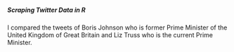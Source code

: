 ##### Scraping Twitter Data in R

I compared the tweets of Boris Johnson who is former Prime Minister of the United Kingdom of Great Britain and Liz Truss who is the current Prime Minister.
